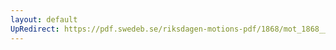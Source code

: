 ```yaml
---
layout: default
UpRedirect: https://pdf.swedeb.se/riksdagen-motions-pdf/1868/mot_1868__ak__00303/mot_1868__ak__00303_003.pdf
---
```

